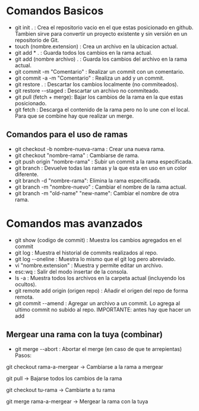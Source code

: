 # Comandos Basicos
* git init . : Crea el repositorio vacio en el que estas posicionado en github. Tambien sirve para convertir un proyecto existente y sin versión en un repositorio de Git.
* touch (nombre.extension) : Crea un archivo en la ubicacion actual.
* git add * . : Guarda todos los cambios en la rama actual.
* git add (nombre archivo) . : Guarda los cambios del archivo en la rama actual.
* git commit -m "Comentario" : Realizar un commit con un comentario.
* git commit -a -m "Comentario" : Realiza un add y un commit.
* git restore . : Descartar los cambios localmente (no commiteados).
* git restore --staged <file> : Descartar un archivo no commiteado.
* git pull (fetch + merge): Bajar los cambios de la rama en la que estas posicionado.
* git fetch : Descarga el contenido de la rama pero no lo une con el local. Para que se combine hay que realizar un merge.

## Comandos para el uso de ramas
* git checkout -b nombre-nueva-rama : Crear una nueva rama.
* git checkout "nombre-rama" : Cambiarse de rama.
* git push origin "nombre-rama" : Subir un commit a la rama especificada.
* git branch : Devuelve todas las ramas y la que esta en uso en un color diferente.
* git branch -d "nombre-rama": Elimina la rama especificada.
* git branch -m "nombre-nuevo” : Cambiar el nombre de la rama actual.
* git branch -m "old-name" "new-name": Cambiar el nombre de otra rama.
  
# Comandos mas avanzados
* git show (codigo de commit) : Muestra los cambios agregados en el commit
* git log : Muestra el historial de commits realizados al repo.
* git log --oneline : Muestra lo mismo que el git log pero abreviado.
* vi "nombre.extension" : Muestra y permite editar un archivo.
* esc:wq : Salir del modo insertar de la consola.
* ls -a : Muestra todos los archivos en la carpeta actual (incluyendo los ocultos).
* git remote add origin (origen repo) : Añadir el origen del repo de forma remota.
* git commit --amend : Agregar un archivo a un commit. Lo agrega al ultimo commit no subido al repo. IMPORTANTE: antes hay que hacer un add

## Mergear una rama con la tuya (combinar)
* git merge --abort : Abortar el merge (en caso de que te arrepientas)
Pasos:
<p>git checkout rama-a-mergear -> Cambiarse a la rama a mergear</p>
<p>git pull -> Bajarse todos los cambios de la rama</p>

<p>git checkout tu-rama -> Cambiarte a tu rama</p>
<p>git merge rama-a-mergear -> Mergear la rama con la tuya</p>
